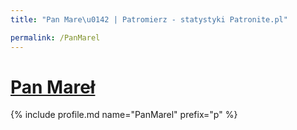 ```yaml
---
title: "Pan Mare\u0142 | Patromierz - statystyki Patronite.pl"

permalink: /PanMarel
---
```


# [Pan Mareł](https://patronite.pl/PanMarel)

{% include profile.md name="PanMarel" prefix="p" %}
